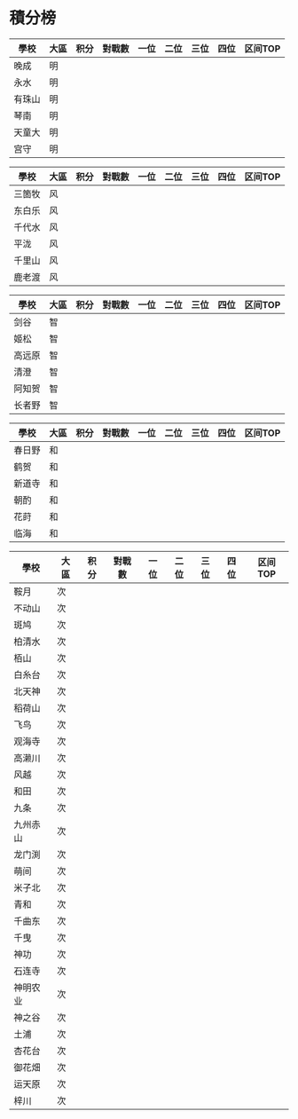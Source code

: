 # 積分榜

| 學校   | 大區 | 积分 | 對戰數 | 一位 | 二位 | 三位 | 四位 |区间TOP|
| ------ | ---- | ---- | ------ | ---- | ---- | ---- | ---- |---- |
| 晚成   | 明   |    |    |    |     |     |     |    | 
| 永水   | 明   |    |    |    |     |     |     |    | 
| 有珠山  | 明  |    |    |    |     |     |     |    | 
| 琴南   | 明   |    |    |    |     |     |     |    |
| 天童大  | 明  |    |    |    |     |     |     |    | 
| 宫守   | 明   |    |    |    |     |     |     |    | 

| 學校   | 大區 | 积分 | 對戰數 | 一位 | 二位 | 三位 | 四位 |区间TOP|
| ------ | ---- | ---- | ------ | ---- | ---- | ---- | ---- |---- |
| 三箇牧  | 风   |    |     |    |     |     |     |    | 
| 东白乐  | 风   |    |     |    |     |     |     |    | 
| 千代水  | 风   |    |     |    |     |     |     |    | 
| 平泷   | 风    |    |     |    |     |     |     |    |
| 千里山  | 风   |    |     |    |     |     |     |    | 
| 鹿老渡  | 风   |    |     |    |     |     |     |    | 

| 學校 | 大區 | 积分 | 對戰數 | 一位 | 二位 | 三位 | 四位 |区间TOP|
| ---- | ---- | ---- | ------ | ---- | ---- | ---- | ---- |---- |
| 剑谷    | 智   |     |     |     |    |     |    |    | 
| 姬松    | 智   |     |     |     |    |     |    |    | 
| 高远原  | 智   |     |     |     |    |     |    |    | 
| 清澄    | 智   |     |     |     |    |     |    |    |
| 阿知贺  | 智   |     |     |     |    |     |    |    | 
| 长者野  | 智   |     |     |     |    |     |    |    | 

| 學校   | 大區 | 积分 | 對戰數 | 一位 | 二位 | 三位 | 四位 |区间TOP|
| ------ | ---- | ---- | ------ | ---- | ---- | ---- | ---- |---- |
| 春日野 | 和   |     |       |     |     |     |     |    |  
| 鹤贺   | 和   |     |       |     |     |     |     |    | 
| 新道寺 | 和   |     |       |     |     |     |     |    |  
| 朝酌   | 和   |     |       |     |     |     |     |    | 
| 花莳   | 和   |     |       |     |     |     |     |    | 
| 临海   | 和   |     |       |     |     |     |     |    | 

| 學校   | 大區 | 积分 | 對戰數 | 一位 | 二位 | 三位 | 四位 |区间TOP |
| ------ | ---- | ---- | ------ | ---- | ---- | ---- | ---- |---- |
| 鞍月   | 次  |     |       |     |     |     |     |    | 
| 不动山 | 次  |     |       |     |     |     |     |    | 
| 斑鸠   | 次  |     |       |     |     |     |     |    | 
| 柏清水 | 次  |     |       |     |     |     |     |    | 
| 栢山   | 次  |     |       |     |     |     |     |    | 
| 白糸台 | 次  |     |       |     |     |     |     |    | 
| 北天神 | 次  |     |       |     |     |     |     |    | 
| 稻荷山 | 次  |     |       |     |     |     |     |    | 
| 飞鸟   | 次  |     |       |     |     |     |     |    | 
| 观海寺 | 次  |     |       |     |     |     |     |    | 
| 高濑川 | 次  |     |       |     |     |     |     |    | 
| 风越   | 次  |     |       |     |     |     |     |    | 
| 和田   | 次  |     |       |     |     |     |     |    | 
| 九条   | 次  |     |       |     |     |     |     |    | 
| 九州赤山| 次  |     |       |     |     |     |     |    | 
| 龙门渕 | 次  |     |       |     |     |     |     |    |   
| 萌间   | 次  |     |       |     |     |     |     |    | 
| 米子北 | 次  |     |       |     |     |     |     |    | 
| 青和   | 次  |     |       |     |     |     |     |    |  
| 千曲东 | 次  |     |       |     |     |     |     |    |   
| 千曳   | 次  |     |       |     |     |     |     |    |        
| 神功   | 次  |     |       |     |     |     |     |    | 
| 石连寺  | 次  |     |       |     |     |     |     |    | 
| 神明农业| 次  |     |       |     |     |     |     |    | 
| 神之谷  | 次  |     |       |     |     |     |     |    | 
| 土浦    | 次  |     |       |     |     |     |     |    | 
| 杏花台 | 次  |      |       |     |     |     |     |    | 
| 御花畑 | 次  |      |       |     |     |     |     |    | 
| 运天原 | 次  |      |       |     |     |     |     |    | 
| 梓川 | 次  |        |       |     |     |     |     |    | 
 
